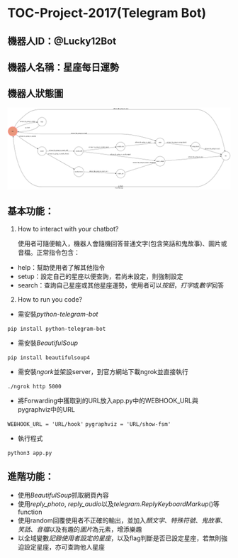 # TOC-Project-2017(Telegram Bot)

## 機器人ID：@Lucky12Bot

## 機器人名稱：星座每日運勢

## 機器人狀態圖
![image](https://github.com/Alice850718/TOC-Project-2017/blob/master/show-fsm.png)

## 基本功能：

1. 	How to interact with your chatbot?

	使用者可隨便輸入，機器人會隨機回答普通文字(包含笑話和鬼故事)、圖片或音檔。正常指令包含：
*	help：幫助使用者了解其他指令
*	setup：設定自己的星座以便查詢，若尚未設定，則強制設定
*	search：查詢自己星座或其他星座運勢，使用者可以*按鈕*，*打字*或*數字*回答


2.	How to run you code?
*	需安裝*python-telegram-bot*

`pip install python-telegram-bot`

*	需安裝*BeautifulSoup*

`pip install beautifulsoup4`

*	需安裝*ngork*並架設server，到官方網站下載ngrok並直接執行

`./ngrok http 5000`

*	將Forwarding中獲取到的URL放入app.py中的WEBHOOK_URL與pygraphviz中的URL

`WEBHOOK_URL = 'URL/hook'`
`pygraphviz = 'URL/show-fsm'`

*	執行程式

`python3 app.py`


## 進階功能：

*	使用*BeautifulSoup*抓取網頁內容
*	使用*reply_photo*, *reply_audio*以及*telegram.ReplyKeyboardMarkup*()等function
*	使用random回覆使用者不正確的輸出，並加入*顏文字*、*特殊符號*、*鬼故事*、*笑話*、*音檔*以及有趣的*圖片*為元素，增添樂趣
*	以全域變數*記錄使用者設定的星座*，以及flag判斷是否已設定星座，若無則強迫設定星座，亦可查詢他人星座
